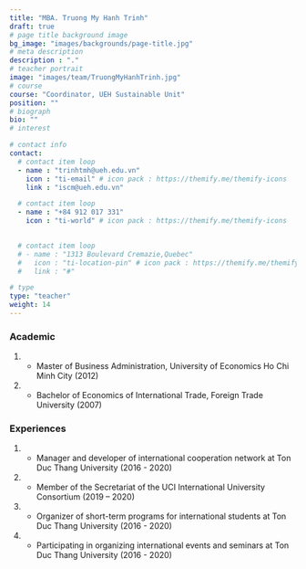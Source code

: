 ```yaml
---
title: "MBA. Truong My Hanh Trinh"
draft: true
# page title background image
bg_image: "images/backgrounds/page-title.jpg"
# meta description
description : "."
# teacher portrait
image: "images/team/TruongMyHanhTrinh.jpg"
# course
course: "Coordinator, UEH Sustainable Unit"
position: ""
# biograph
bio: ""
# interest

# contact info
contact:
  # contact item loop
  - name : "trinhtmh@ueh.edu.vn"
    icon : "ti-email" # icon pack : https://themify.me/themify-icons
    link : "iscm@ueh.edu.vn"

  # contact item loop
  - name : "+84 912 017 331"
    icon : "ti-world" # icon pack : https://themify.me/themify-icons
  

  # contact item loop
  # - name : "1313 Boulevard Cremazie,Quebec"
  #   icon : "ti-location-pin" # icon pack : https://themify.me/themify-icons
  #   link : "#"

# type
type: "teacher"
weight: 14
---
```


### Academic
1. * Master of Business Administration, University of Economics Ho Chi Minh City (2012)
1. * Bachelor of Economics of International Trade, Foreign Trade University (2007)

### Experiences
1. * Manager and developer of international cooperation network at Ton Duc Thang University (2016 - 2020)
1. * Member of the Secretariat of the UCI International University Consortium (2019 – 2020)
1. * Organizer of short-term programs for international students at Ton Duc Thang University (2016 - 2020)
1. * Participating in organizing international events and seminars at Ton Duc Thang University (2016 - 2020)

